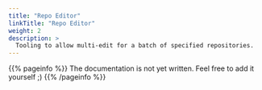 ```yaml
---
title: "Repo Editor"
linkTitle: "Repo Editor"
weight: 2
description: >
  Tooling to allow multi-edit for a batch of specified repositories.
---
```


{{% pageinfo %}}
The documentation is not yet written. Feel free to add it yourself ;)
{{% /pageinfo %}}
